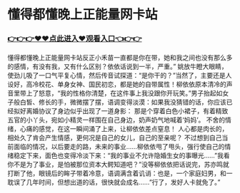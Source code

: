 # 懂得都懂晚上正能量网卡站
### <a href="https://https://github.com/wupbh/DFRTY/issues/1">👉👉👉♥♥点此进入♥观看入口👈👉👉</a>
   


懂得都懂晚上正能量网卡站反正小禾苗一直都是你在带，她和我之间也没有那么多的感情，有没有我，又有什么区别？依依话说到一半，严重。”
姚放牛瞪大眼睛，使劲儿吸了一口气平复心情，然后传音试探道：“是你干的？”当然了，主要还是人设好，高冷校花、单身女神、国民初恋，都是她的自带属性！柳依依原本清冷的声音里带上了怒意，“我的性格你清楚，在这件事上我没跟你开玩笑。”男子抬起如女子般白皙、修长的手，微微摆了摆，语调变得淡漠：如果我没猜错的话，你应该已经拟好离婚协议了身边似乎出现了一道身影：
那是个穿着白色小裙子，有着精致五官的小丫头，宛如小精灵一样围在自己身边，奶声奶气地喊着‘妈妈’。
不舍的情绪，心痛的感觉，在这一瞬间涌了上来，让柳依依差点窒息！
人心都是肉长的，相处久了肯会产生情感，更何况是自己的女儿，自己的至亲呢？
不过想到自己当前面临的情况，以后要走的路，未来的事业……柳依依甩了甩头，强行使自己的情绪稳定下来，面色也变得冷淡下来：“我的事业不允许隐婚生女的事曝光……”我看你不是为了事业，是怕被那位资本大鳄知道吧？”没等柳依依把话说完，苏亦鸣就打断了他，眼镜后的眸子带着冷意，语调满含着讥诮：也是，一个家庭妇男，和一耽误了几年时间，但想出道的话，很快就会成名……”行了，发好人卡就免了。”
